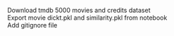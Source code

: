 Download tmdb 5000 movies and credits dataset   
Export movie dickt.pkl and similarity.pkl from notebook    
Add gitignore file
